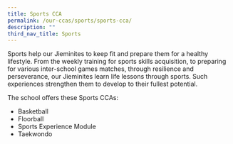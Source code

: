 ```yaml
---
title: Sports CCA
permalink: /our-ccas/sports/sports-cca/
description: ""
third_nav_title: Sports
---
```

Sports help our Jieminites to keep fit and prepare them for a healthy lifestyle. From the weekly training for sports skills acquisition, to preparing for various inter-school games matches, through resilience and perseverance, our Jieminites learn life lessons through sports. Such experiences strengthen them to develop to their fullest potential.

The school offers these Sports CCAs: <br>
* Basketball
* Floorball
* Sports Experience Module
* Taekwondo


